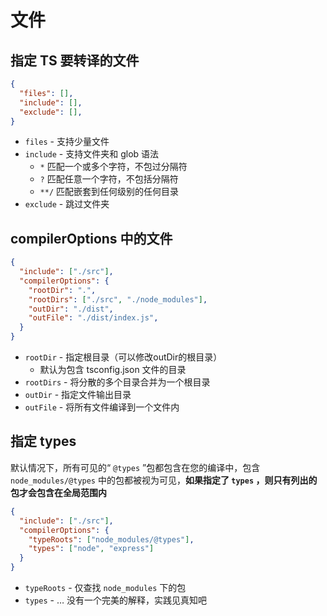 # 文件

## 指定 TS 要转译的文件

```json
{
  "files": [],
  "include": [],
  "exclude": [],
}
```

- `files` - 支持少量文件
- `include` - 支持文件夹和 glob 语法
    - `*` 匹配一个或多个字符，不包过分隔符
    - `?` 匹配任意一个字符，不包括分隔符
    - `**/` 匹配嵌套到任何级别的任何目录
- `exclude` - 跳过文件夹

## compilerOptions 中的文件

```json
{
  "include": ["./src"],
  "compilerOptions": {
    "rootDir": ".",
    "rootDirs": ["./src", "./node_modules"],
    "outDir": "./dist",
    "outFile": "./dist/index.js",
  }
}

```

- `rootDir` - 指定根目录（可以修改outDir的根目录）
    - 默认为包含 tsconfig.json 文件的目录
- `rootDirs` - 将分散的多个目录合并为一个根目录
- `outDir` - 指定文件输出目录
- `outFile` - 将所有文件编译到一个文件内

## 指定 types

默认情况下，所有可见的“ `@types` ”包都包含在您的编译中，包含`node_modules/@types` 中的包都被视为可见，**如果指定了 `types` ，则只有列出的包才会包含在全局范围内**

```json
{
  "include": ["./src"],
  "compilerOptions": {
    "typeRoots": ["node_modules/@types"],
    "types": ["node", "express"]
  }
}
```

- `typeRoots` - 仅查找 `node_modules` 下的包
- `types` - … 没有一个完美的解释，实践见真知吧